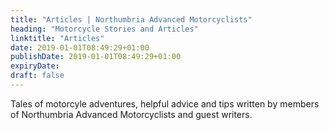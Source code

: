 ```yaml
---
title: "Articles | Northumbria Advanced Motorcyclists"
heading: "Motorcycle Stories and Articles"
linktitle: "Articles"
date: 2019-01-01T08:49:29+01:00
publishDate: 2019-01-01T08:49:29+01:00
expiryDate: 
draft: false
---
```


Tales of motorcyle adventures, helpful advice and tips written by members of Northumbria Advanced Motorcyclists and guest writers.